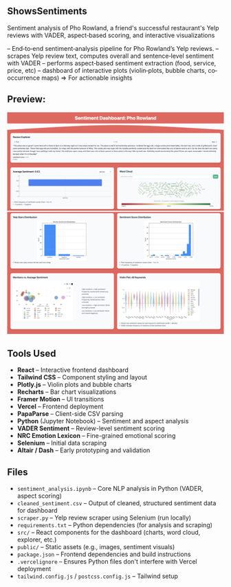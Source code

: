 ## ShowsSentiments
Sentiment analysis of Pho Rowland, a friend's successful restaurant's Yelp reviews with VADER, aspect‑based scoring, and interactive visualizations

– End‐to‐end sentiment‐analysis pipeline for Pho Rowland’s Yelp reviews. 
– scrapes Yelp review text, computes overall and sentence‐level sentiment with VADER
– performs aspect‐based sentiment extraction (food, service, price, etc)
– dashboard of interactive plots (violin‐plots, bubble charts, co‐occurrence maps)
=> For actionable insights

## Preview:
![Dashboard Pic 1](./public/dashboard3.png)
![Dashboard Pic 2](./public/dashboard2.png)


## Tools Used
- **React** – Interactive frontend dashboard
- **Tailwind CSS** – Component styling and layout
- **Plotly.js** – Violin plots and bubble charts
- **Recharts** – Bar chart visualizations
- **Framer Motion** – UI transitions
- **Vercel** – Frontend deployment
- **PapaParse** – Client-side CSV parsing
- **Python** (Jupyter Notebook) – Sentiment and aspect analysis
- **VADER Sentiment** – Review-level sentiment scoring
- **NRC Emotion Lexicon** – Fine-grained emotional scoring
- **Selenium** – Initial data scraping
- **Altair / Dash** – Early prototyping and validation

## Files
- `sentiment_analysis.ipynb` – Core NLP analysis in Python (VADER, aspect scoring)
- `cleaned_sentiment.csv` – Output of cleaned, structured sentiment data for dashboard
- `scraper.py` – Yelp review scraper using Selenium (run locally)
- `requirements.txt` – Python dependencies (for analysis and scraping)
- `src/` – React components for the dashboard (charts, word cloud, explorer, etc.)
- `public/` – Static assets (e.g., images, sentiment visuals)
- `package.json` – Frontend dependencies and build instructions
- `.vercelignore` – Ensures Python files don't interfere with Vercel deployment
- `tailwind.config.js` / `postcss.config.js` – Tailwind setup
